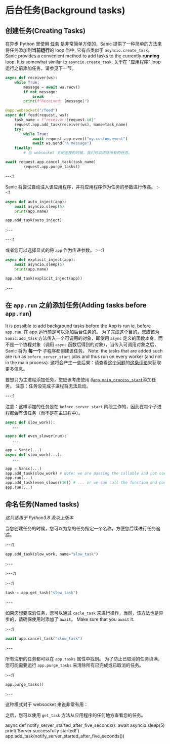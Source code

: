 # 后台任务(Background tasks)

## 创建任务(Creating Tasks)
在异步 Python 里使用 [任务](https://docs.python.org/3/library/asyncio-task.html#asyncio.create_task) 是非常简单方便的，Sanic 提供了一种简单的方法来将任务添加到**当前运行**的 loop 当中, 它有点类似于 `asyncio.create_task`。 Sanic provides a convenient method to add tasks to the currently **running** loop. It is somewhat similar to `asyncio.create_task`. 关于在 "应用程序" loop 运行之前添加任务，请参见下一节。

```python
async def receiver(ws):
    while True:
        message = await ws.recv()
        if not message:
            break
        print(f"Received: {message}")

@app.websocket("/feed")
async def feed(request, ws):
    task_name = f"receiver:{request.id}"
    request.app.add_task(receiver(ws), name=task_name)
    try:
        while True:
            await request.app.event("my.custom.event")
            await ws.send("A message")
    finally:
        # 当 websocket 关闭连接的时候，我们可以清除所有的任务。

await request.app.cancel_task(task_name)
        request.app.purge_tasks()
```

---:1

Sanic 将尝试自动注入该应用程序，并将应用程序作为任务的参数进行传递。 :--:1
```python
async def auto_inject(app):
    await asyncio.sleep(5)
    print(app.name)

app.add_task(auto_inject)
```
:---

---:1

或者您可以选择显式的将 `app` 作为传递参数。 :--:1
```python
async def explicit_inject(app):
    await asyncio.sleep(5)
    print(app.name)

app.add_task(explicit_inject(app))
```
:---

## 在 `app.run` 之前添加任务(Adding tasks before `app.run`)

It is possible to add background tasks before the App is run ie. before `app.run`. 在 app 运行前是可以添加后台任务的。 为了完成这个目的，您应该为 `Sanic.add_task` 方法传入一个可调用的对象，即使用 `async` 定义的函数本身，而不是一个协程对象（调用 `async` 函数后得到的对象），当传入可调用对象之后，Sanic 将为 **每一个** 子程序都创建该任务。 Note: the tasks that are added such are run as `before_server_start` jobs and thus run on every worker (and not in the main process). 这将会产生一些后果：请查看[这个问题](https://github.com/sanic-org/sanic/issues/2139)的[这条评论](https://github.com/sanic-org/sanic/issues/2139#issuecomment-868993668)来获取更多信息。

要想只为主进程添加任务，您应该考虑使用 [`@app.main_process_start`](./listeners.md)添加任务。 注意：任务没完成子进程将无法启动。

---:1

注意：这样添加的任务是在 `before_server_start` 阶段工作的，因此在每个子进程都会有该任务（而不是在主进程中）。
```python
async def slow_work():
   ...

async def even_slower(num):
   ...

app = Sanic(...)
async def slow_work(...):
   ...

app = Sanic(...)
app.add_task(slow_work) # Note: we are passing the callable and not coroutine object `slow_work(...)`
app.run(...)
app.add_task(even_slower(10)) # ... or we can call the function and pass the coroutine.
app.run(...)
```

## 命名任务(Named tasks)

_这只适用于 Python3.8 及以上版本_

当您创建任务的时候，您可以为您的任务指定一个名称，方便您后续进行任务追踪。

:--:1
```python
app.add_task(slow_work, name="slow_task")
```
:---

:---:1

:--:1
```python
task = app.get_task("slow_task")
```
:---

如果您想要取消任务，您可以通过 `cacle_task` 来进行操作，当然，该方法也是异步的，请确保使用时添加了 `await`。 Make sure that you `await` it.

:--:1
```python
await app.cancel_task("slow_task")
```
:---

所有注册的任务都可以在 `app.tasks` 属性中找到。 为了防止已取消的任务填满，您可能需要运行 `app.purge_tasks` 来清除所有已完成或已取消的任务。

:--:1
```python
app.purge_tasks()
```
:---

这种模式对于 websocket 来说非常有用：

之后，您可以使用 `get_task` 方法从应用程序的任何地方查看您的任务。

async def notify_server_started_after_five_seconds(): await asyncio.sleep(5) print('Server successfully started!') app.add_task(notify_server_started_after_five_seconds())
